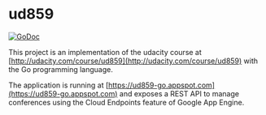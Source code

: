 # ud859

[![GoDoc](https://godoc.org/github.com/schorlet/ud859?status.svg)](https://godoc.org/github.com/schorlet/ud859)

This project is an implementation of the udacity course at
[http://udacity.com/course/ud859](http://udacity.com/course/ud859) with the Go programming language.

The application is running at [https://ud859-go.appspot.com](https://ud859-go.appspot.com) and exposes a REST API to manage conferences using the Cloud Endpoints feature of Google App Engine.
